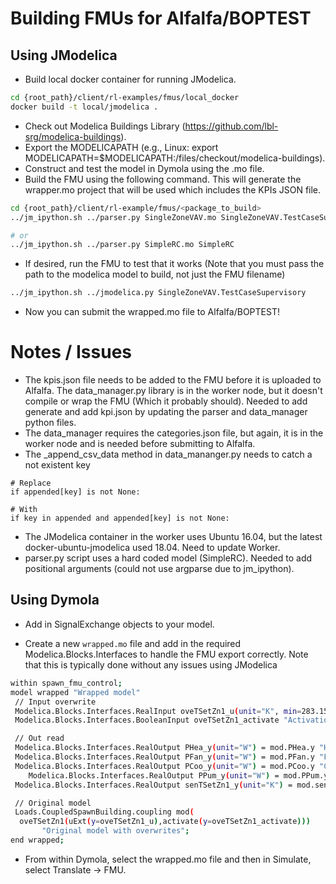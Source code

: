 # Building FMUs for Alfalfa/BOPTEST

## Using JModelica

* Build local docker container for running JModelica.

```bash
cd {root_path}/client/rl-examples/fmus/local_docker
docker build -t local/jmodelica .
```

* Check out Modelica Buildings Library (https://github.com/lbl-srg/modelica-buildings).
* Export the MODELICAPATH (e.g., Linux: export MODELICAPATH=$MODELICAPATH:/files/checkout/modelica-buildings).
* Construct and test the model in Dymola using the .mo file.
* Build the FMU using the following command. This will generate the wrapper.mo project that will be used which includes the KPIs JSON file.

```bash
cd {root_path}/client/rl-example/fmus/<package_to_build>
../jm_ipython.sh ../parser.py SingleZoneVAV.mo SingleZoneVAV.TestCaseSupervisory

# or
../jm_ipython.sh ../parser.py SimpleRC.mo SimpleRC
```

* If desired, run the FMU to test that it works (Note that you must pass the path to the modelica model to build, not just the FMU filename)
```bash
../jm_ipython.sh ../jmodelica.py SingleZoneVAV.TestCaseSupervisory
```

* Now you can submit the wrapped.mo file to Alfalfa/BOPTEST!


# Notes / Issues

* The kpis.json file needs to be added to the FMU before it is uploaded to Alfalfa. The data_manager.py library is in the worker node, but it doesn't compile or wrap the FMU (Which it probably should). Needed to add generate and add kpi.json by updating the parser and data_manager python files.
* The data_manager requires the categories.json file, but again, it is in the worker node and is needed before submitting to Alfalfa.
* The _append_csv_data method in data_mananger.py needs to catch a not existent key

```
# Replace
if appended[key] is not None:

# With
if key in appended and appended[key] is not None:
```
* The JModelica container in the worker uses Ubuntu 16.04, but the latest docker-ubuntu-jmodelica used 18.04. Need to update Worker.
* parser.py script uses a hard coded model (SimpleRC). Needed to add positional arguments (could not use argparse due to jm_ipython).


## Using Dymola

* Add in SignalExchange objects to your model.

* Create a new `wrapped.mo` file and add in the required Modelica.Blocks.Interfaces to handle the FMU
export correctly. Note that this is typically done without any issues using JModelica

```bash
within spawn_fmu_control;
model wrapped "Wrapped model"
 // Input overwrite
 Modelica.Blocks.Interfaces.RealInput oveTSetZn1_u(unit="K", min=283.15, max=308.15) "Heating setpoint";
 Modelica.Blocks.Interfaces.BooleanInput oveTSetZn1_activate "Activation for Heating setpoint";

 // Out read
 Modelica.Blocks.Interfaces.RealOutput PHea_y(unit="W") = mod.PHea.y "Heater power";
 Modelica.Blocks.Interfaces.RealOutput PFan_y(unit="W") = mod.PFan.y "Fan electrical power";
 Modelica.Blocks.Interfaces.RealOutput PCoo_y(unit="W") = mod.PCoo.y "Cooling electrical power";
    Modelica.Blocks.Interfaces.RealOutput PPum_y(unit="W") = mod.PPum.y "Pump electrical power";
 Modelica.Blocks.Interfaces.RealOutput senTSetZn1_y(unit="K") = mod.senTSetZn1.y "Zn1 heating setpoint";

 // Original model
 Loads.CoupledSpawnBuilding.coupling mod(
  oveTSetZn1(uExt(y=oveTSetZn1_u),activate(y=oveTSetZn1_activate)))
       "Original model with overwrites";
end wrapped;
```
* From within Dymola, select the wrapped.mo file and then in Simulate, select Translate -> FMU.

